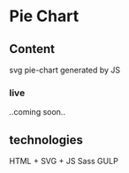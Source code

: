 # Pie Chart

## Content

svg pie-chart generated by JS

### live

..coming soon..

## technologies

HTML + SVG + JS
Sass
GULP
